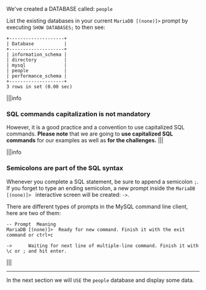 We've created a DATABASE called: `people`

List the existing databases in your current `MariaDB [(none)]>` prompt by executing `SHOW DATABASES;` to then see:

```
+--------------------+
| Database           |
+--------------------+
| information_schema |
| directory          |
| mysql              |
| people             |
| performance_schema |
+--------------------+
3 rows in set (0.00 sec)
```

|||info
### SQL commands capitalization is not mandatory
However, it is a good practice and a convention to use capitalized SQL commands.
__Please note__ that we are going to __use capitalized SQL commands__ for our examples as well as __for the challenges.__
|||

|||info
### Semicolons are part of the SQL syntax
Whenever you complete a SQL statement, be sure to append a semicolon `;`. If you forget to type an ending semicolon, a new prompt inside the `MariaDB [(none)]> ` interactive screen will be created: `->`.

There are different types of prompts in the MySQL command line client, here are two of them:

```
-- Prompt  Meaning
MariaDB [(none)]>  Ready for new command. Finish it with the exit command or ctrl+c

->      Waiting for next line of multiple-line command. Finish it with \c or ; and hit enter.
```

|||

---
In the next section we will `USE` the `people` database and display some data.